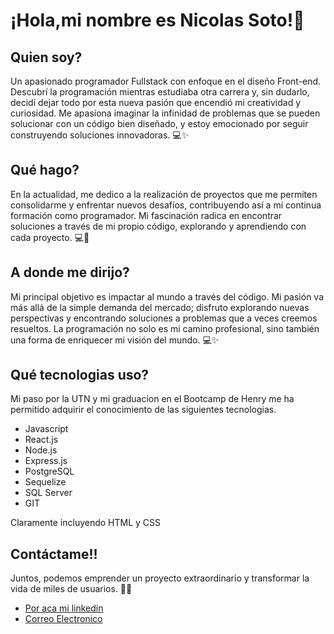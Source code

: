 # ¡Hola,mi nombre es Nicolas Soto!👋 

## Quien soy?
Un apasionado programador Fullstack con enfoque en el diseño Front-end. Descubrí la programación mientras estudiaba otra carrera y, sin dudarlo, decidí dejar todo por esta nueva pasión que encendió mi creatividad y curiosidad. Me apasiona imaginar la infinidad de problemas que se pueden solucionar con un código bien diseñado, y estoy emocionado por seguir construyendo soluciones innovadoras. 💻✨

## Qué hago?
En la actualidad, me dedico a la realización de proyectos que me permiten consolidarme y enfrentar nuevos desafíos, contribuyendo así a mi continua formación como programador. Mi fascinación radica en encontrar soluciones a través de mi propio código, explorando y aprendiendo con cada proyecto. 💻🚀

## A donde me dirijo?
Mi principal objetivo es impactar al mundo a través del código. Mi pasión va más allá de la simple demanda del mercado; disfruto explorando nuevas perspectivas y encontrando soluciones a problemas que a veces creemos resueltos. La programación no solo es mi camino profesional, sino también una forma de enriquecer mi visión del mundo. 💻✨

## Qué tecnologias uso?
Mi paso por la UTN y mi graduacion en el Bootcamp de Henry me ha permitido adquirir el conocimiento de las siguientes tecnologias.
- Javascript
- React.js
- Node.js
- Express.js
- PostgreSQL
- Sequelize
- SQL Server
- GIT

Claramente incluyendo HTML y CSS


## Contáctame!!
Juntos, podemos emprender un proyecto extraordinario y transformar la vida de miles de usuarios. 💬🚀
- [Por aca mi linkedin](https://www.linkedin.com/in/nicolas-soto-7272051b0/)
- [Correo Electronico](mailto:nicosoto18@hotmail.com)






